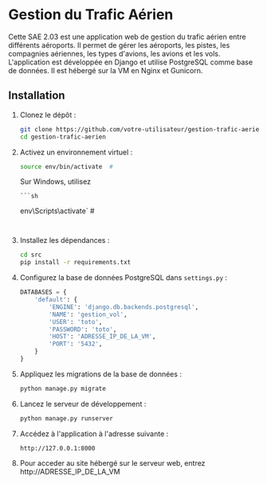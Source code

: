 # Gestion du Trafic Aérien

Cette SAE 2.03 est une application web de gestion du trafic aérien entre différents aéroports. Il permet de gérer les aéroports, les pistes, les compagnies aériennes, les types d'avions, les avions et les vols. L'application est développée en Django et utilise PostgreSQL comme base de données. Il est hébergé sur la VM en Nginx et Gunicorn.

## Installation

1. Clonez le dépôt :

    ```sh
    git clone https://github.com/votre-utilisateur/gestion-trafic-aerien.git
    cd gestion-trafic-aerien
    ```

1. Activez un environnement virtuel :

    ```sh
    source env/bin/activate  #
    ```

   Sur Windows, utilisez

       ```sh
    env\Scripts\activate`  #
    ````
    

3. Installez les dépendances :

    ```sh
    cd src
    pip install -r requirements.txt
    ```

4. Configurez la base de données PostgreSQL dans `settings.py` :

    ```python
    DATABASES = {
        'default': {
            'ENGINE': 'django.db.backends.postgresql',
            'NAME': 'gestion_vol',
            'USER': 'toto',
            'PASSWORD': 'toto',
            'HOST': 'ADRESSE_IP_DE_LA_VM',
            'PORT': '5432',
        }
    }
    ```

5. Appliquez les migrations de la base de données :

    ```sh
    python manage.py migrate
    ```

6. Lancez le serveur de développement :

    ```sh
    python manage.py runserver
    ```

7. Accédez à l'application à l'adresse suivante :

    ```
    http://127.0.0.1:8000
    ```
8. Pour acceder au site hébergé sur le serveur web, entrez http://ADRESSE_IP_DE_LA_VM

